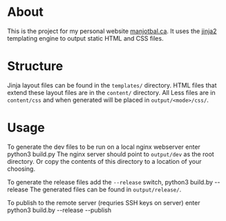 # About
This is the project for my personal website [manjotbal.ca](https://manjotbal.ca). It uses
the [jinja2](https://jinja.palletsprojects.com/en/2.11.x/) templating engine to output static HTML and CSS files.

# Structure
Jinja layout files can be found in the `templates/` directory.
HTML files that extend these layout files are in the `content/` directory.
All Less files are in `content/css` and when generated will be placed in `output/<mode>/css/`.

# Usage
To generate the dev files to be run on a local nginx webserver enter
    python3 build.py
The nginx server should point to `output/dev` as the root directory. Or copy the contents of this directory to a location of your choosing.

To generate the release files add the `--release` switch,
    python3 build.by --release
The generated files can be found in `output/release/`.

To publish to the remote server (requries SSH keys on server) enter
    python3 build.by --release --publish

